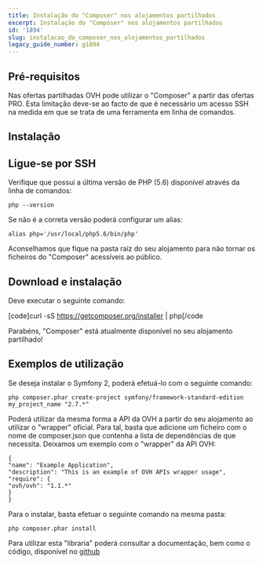 ```yaml
---
title: Instalação do "Composer" nos alojamentos partilhados
excerpt: Instalação do "Composer" nos alojamentos partilhados
id: '1894'
slug: instalacao_do_composer_nos_alojamentos_partilhados
legacy_guide_number: g1894
---
```



## Pré-requisitos
Nas ofertas partilhadas OVH pode utilizar o "Composer" a partir das ofertas PRO. Esta limitação deve-se ao facto de que é necessário um acesso SSH na medida em que se trata de uma ferramenta em linha de comandos.


## Instalação

## Ligue-se por SSH
Verifique que possui a última versão de PHP (5.6) disponível através da linha de comandos:


```
php --version
```


Se não é a correta versão poderá configurar um alias:


```
alias php='/usr/local/php5.6/bin/php'
```


Aconselhamos que fique na pasta raiz do seu alojamento para não tornar os ficheiros do "Composer" acessíveis ao público.

## Download e instalação
Deve executar o seguinte comando:

[code]curl -sS https://getcomposer.org/installer | php[/code

Parabéns, "Composer" está atualmente disponível no seu alojamento partilhado!


## Exemplos de utilização
Se deseja instalar o Symfony 2, poderá efetuá-lo com o seguinte comando:


```
php composer.phar create-project symfony/framework-standard-edition my_project_name "2.7.*"
```


Poderá utilizar da mesma forma a API da OVH a partir do seu alojamento ao utilizar o "wrapper" oficial. Para tal, basta que adicione um ficheiro com o nome de composer.json que contenha a lista de dependências de que necessita. Deixamos um exemplo com o "wrapper" da API OVH:


```
{
"name": "Example Application",
"description": "This is an example of OVH APIs wrapper usage",
"require": {
"ovh/ovh": "1.1.*"
}
}
```


Para o instalar, basta efetuar o seguinte comando na mesma pasta:


```
php composer.phar install
```


Para utilizar esta "libraria" poderá consultar a documentação, bem como o código, disponível no [github](https://github.com/ovh/php-ovh)

